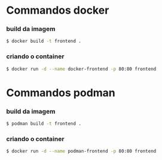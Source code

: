 # Commandos docker

### build da imagem

```sh
$ docker build -t frontend .
```

### criando o container

```sh
$ docker run -d --name docker-frontend -p 80:80 frontend
```

# Commandos podman

### build da imagem

```sh
$ podman build -t frontend .
```

### criando o container

```sh
$ docker run -d --name podman-frontend -p 80:80 frontend
```
